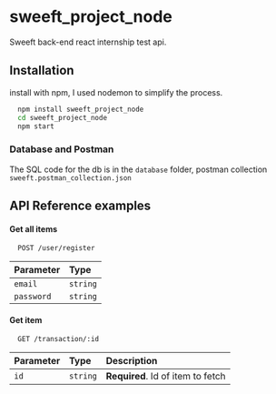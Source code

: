 
# sweeft_project_node

Sweeft back-end react internship test api.



## Installation

install with npm, I used nodemon to simplify the process.

```bash
  npm install sweeft_project_node
  cd sweeft_project_node
  npm start
```


### Database and Postman
The SQL code for the db is in the ```database``` folder, postman collection  ```sweeft.postman_collection.json```


    
## API Reference examples

#### Get all items

```http
  POST /user/register
```

| Parameter | Type     |
| :-------- | :------- | 
| `email` | `string` | 
| `password` | `string` | 

#### Get item

```http
  GET /transaction/:id
```

| Parameter | Type     | Description                       |
| :-------- | :------- | :-------------------------------- |
| `id`      | `string` | **Required**. Id of item to fetch |



